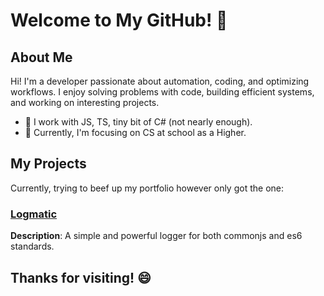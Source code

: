 # Welcome to My GitHub! 👋

## About Me

Hi! I'm a developer passionate about automation, coding, and optimizing workflows. I enjoy solving problems with code, building efficient systems, and working on interesting projects.

- 🔧 I work with JS, TS, tiny bit of C# (not nearly enough).
- 🧠 Currently, I'm focusing on CS at school as a Higher.

## My Projects

Currently, trying to beef up my portfolio however only got the one:

### [Logmatic](https://github.com/tinnyterr/logmatic)
**Description**: A simple and powerful logger for both commonjs and es6 standards. 

## Thanks for visiting! 😄
